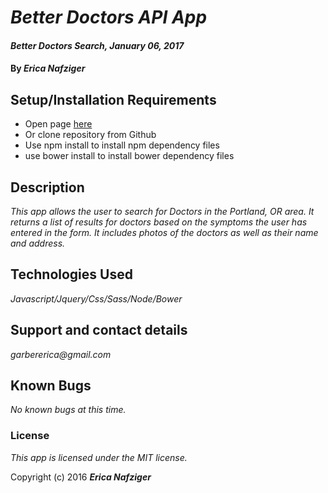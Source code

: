 # _Better Doctors API App_

#### _Better Doctors Search, January 06, 2017_

#### By _**Erica Nafziger**_

<!-- ![Site Preview](img/screen-shot.png) -->

## Setup/Installation Requirements

* Open page [here](https://ericanafziger.github.io/ericakaitcreative/)
* Or clone repository from Github
* Use npm install to install npm dependency files
* use bower install to install bower dependency files

## Description

_This app allows the user to search for Doctors in the Portland, OR area. It returns a list of results for doctors based on the symptoms the user has entered in the form. It includes photos of the doctors as well as their name and address._

## Technologies Used

_Javascript/Jquery/Css/Sass/Node/Bower_

## Support and contact details

_garbererica@gmail.com_

## Known Bugs

_No known bugs at this time._

### License

*This app is licensed under the MIT license.*

Copyright (c) 2016 **_Erica Nafziger_**
